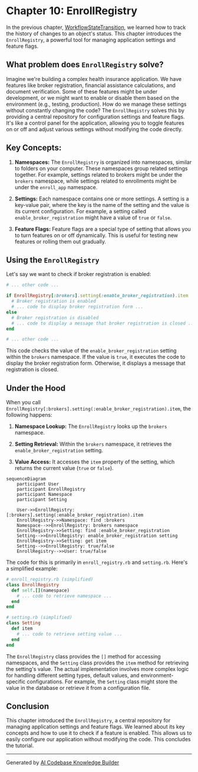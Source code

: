 # Chapter 10: EnrollRegistry

In the previous chapter, [WorkflowStateTransition](09_workflowstatetransition.md), we learned how to track the history of changes to an object's status.  This chapter introduces the `EnrollRegistry`, a powerful tool for managing application settings and feature flags.

## What problem does `EnrollRegistry` solve?

Imagine we're building a complex health insurance application.  We have features like broker registration, financial assistance calculations, and document verification.  Some of these features might be under development, or we might want to enable or disable them based on the environment (e.g., testing, production).  How do we manage these settings without constantly changing the code? The `EnrollRegistry` solves this by providing a central repository for configuration settings and feature flags. It's like a control panel for the application, allowing you to toggle features on or off and adjust various settings without modifying the code directly.

## Key Concepts:

1. **Namespaces:** The `EnrollRegistry` is organized into namespaces, similar to folders on your computer.  These namespaces group related settings together. For example, settings related to brokers might be under the `brokers` namespace, while settings related to enrollments might be under the `enroll_app` namespace.

2. **Settings:**  Each namespace contains one or more settings. A setting is a key-value pair, where the key is the name of the setting and the value is its current configuration.  For example, a setting called `enable_broker_registration` might have a value of `true` or `false`.

3. **Feature Flags:** Feature flags are a special type of setting that allows you to turn features on or off dynamically.  This is useful for testing new features or rolling them out gradually.

## Using the `EnrollRegistry`

Let's say we want to check if broker registration is enabled:

```ruby
# ... other code ...

if EnrollRegistry[:brokers].setting(:enable_broker_registration).item
  # Broker registration is enabled
  # ... code to display broker registration form ...
else
  # Broker registration is disabled
  # ... code to display a message that broker registration is closed ...
end

# ... other code ...
```

This code checks the value of the `enable_broker_registration` setting within the `brokers` namespace.  If the value is `true`, it executes the code to display the broker registration form. Otherwise, it displays a message that registration is closed.

## Under the Hood

When you call `EnrollRegistry[:brokers].setting(:enable_broker_registration).item`, the following happens:

1. **Namespace Lookup:** The `EnrollRegistry` looks up the `brokers` namespace.

2. **Setting Retrieval:** Within the `brokers` namespace, it retrieves the `enable_broker_registration` setting.

3. **Value Access:** It accesses the `item` property of the setting, which returns the current value (`true` or `false`).

```mermaid
sequenceDiagram
    participant User
    participant EnrollRegistry
    participant Namespace
    participant Setting

    User->>EnrollRegistry: [:brokers].setting(:enable_broker_registration).item
    EnrollRegistry->>Namespace: find :brokers
    Namespace-->>EnrollRegistry: brokers namespace
    EnrollRegistry->>Setting: find :enable_broker_registration
    Setting-->>EnrollRegistry: enable_broker_registration setting
    EnrollRegistry->>Setting: get item
    Setting-->>EnrollRegistry: true/false
    EnrollRegistry-->>User: true/false
```

The code for this is primarily in `enroll_registry.rb` and `setting.rb`.  Here's a simplified example:

```ruby
# enroll_registry.rb (simplified)
class EnrollRegistry
  def self.[](namespace)
    # ... code to retrieve namespace ...
  end
end

# setting.rb (simplified)
class Setting
  def item
    # ... code to retrieve setting value ...
  end
end
```

The `EnrollRegistry` class provides the `[]` method for accessing namespaces, and the `Setting` class provides the `item` method for retrieving the setting's value.  The actual implementation involves more complex logic for handling different setting types, default values, and environment-specific configurations.  For example, the `Setting` class might store the value in the database or retrieve it from a configuration file.

## Conclusion

This chapter introduced the `EnrollRegistry`, a central repository for managing application settings and feature flags. We learned about its key concepts and how to use it to check if a feature is enabled.  This allows us to easily configure our application without modifying the code.  This concludes the tutorial.


---

Generated by [AI Codebase Knowledge Builder](https://github.com/The-Pocket/Tutorial-Codebase-Knowledge)
